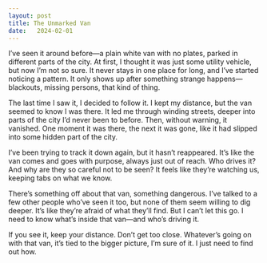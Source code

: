 ```yaml
---
layout: post
title: The Unmarked Van
date:   2024-02-01
---
```


I’ve seen it around before—a plain white van with no plates, parked in different parts of the city. At first, I thought it was just some utility vehicle, but now I’m not so sure. It never stays in one place for long, and I’ve started noticing a pattern. It only shows up after something strange happens—blackouts, missing persons, that kind of thing. 

The last time I saw it, I decided to follow it. I kept my distance, but the van seemed to know I was there. It led me through winding streets, deeper into parts of the city I’d never been to before. Then, without warning, it vanished. One moment it was there, the next it was gone, like it had slipped into some hidden part of the city. 

I’ve been trying to track it down again, but it hasn’t reappeared. It’s like the van comes and goes with purpose, always just out of reach. Who drives it? And why are they so careful not to be seen? It feels like they’re watching us, keeping tabs on what we know. 

There’s something off about that van, something dangerous. I’ve talked to a few other people who’ve seen it too, but none of them seem willing to dig deeper. It’s like they’re afraid of what they’ll find. But I can’t let this go. I need to know what’s inside that van—and who’s driving it.

If you see it, keep your distance. Don’t get too close. Whatever’s going on with that van, it’s tied to the bigger picture, I’m sure of it. I just need to find out how.
